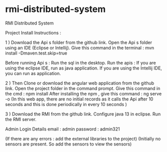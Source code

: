 # rmi-distributed-system
RMI Distributed System

Project Install Instructions :

1 ) Download the Api s folder from the github link.
Open the Api s folder using an IDE (Eclipse or Intellij).
Give this command in the terminal : mvn install -Dmaven.test.skip=true

Before running Api s : Run the sql in the desktop.
Run the apis :
	If you are using the eclipse IDE, run as java application.
	If you are using the Intellij IDE, you can run as application.


2 ) Then Clone or download the angular web application from the github link.
Open the project folder in the command prompt.
Give this command in the cmd : npm install
After installing the npm , give this command : ng serve -o
(In this web app, there are no initial records as it calls the Api after 
10 seconds and this is done periodically in every 10 seconds )

3 ) Download the RMI from the github link.
Configure java 13 in eclipse.
Run the RMI server.

Admin Login Details
email : admin
password : admin321

(If there are any errors : add the external libraries to the project)
(Initially no sensors are present. So add the sensors to view the sensors)

